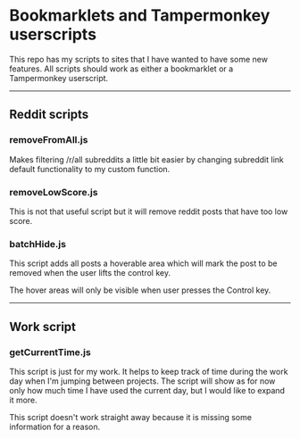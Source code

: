 # Bookmarklets and Tampermonkey userscripts

This repo has my scripts to sites that I have wanted to have some new features.
All scripts should work as either a bookmarklet or a Tampermonkey userscript.

---
## Reddit scripts

### removeFromAll.js

Makes filtering /r/all subreddits a little bit easier by
changing subreddit link default functionality to my custom function.

### removeLowScore.js

This is not that useful script but it will remove reddit
posts that have too low score.

### batchHide.js

This script adds all posts a hoverable area which will mark
the post to be removed when the user lifts the control key.

The hover areas will only be visible when user presses the Control
key.

---
## Work script

### getCurrentTime.js

This script is just for my work. It helps to keep track of time during the work
day when I'm jumping between projects. The script will show as for now only how
much time I have used the current day, but I would like to expand it more.

This script doesn't work straight away because it is missing some information
for a reason.
